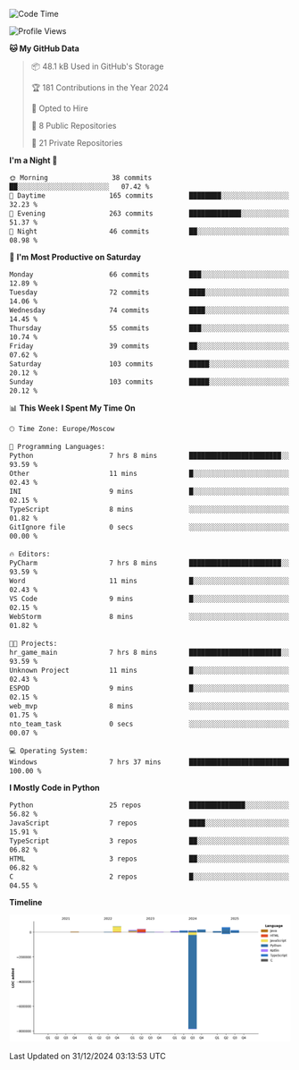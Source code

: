 <!--START_SECTION:waka-->
![Code Time](http://img.shields.io/badge/Code%20Time-576%20hrs%2028%20mins-blue)

![Profile Views](http://img.shields.io/badge/Profile%20Views-6-blue)

**🐱 My GitHub Data** 

> 📦 48.1 kB Used in GitHub's Storage 
 > 
> 🏆 181 Contributions in the Year 2024
 > 
> 💼 Opted to Hire
 > 
> 📜 8 Public Repositories 
 > 
> 🔑 21 Private Repositories 
 > 
**I'm a Night 🦉** 

```text
🌞 Morning                38 commits          ██░░░░░░░░░░░░░░░░░░░░░░░   07.42 % 
🌆 Daytime                165 commits         ████████░░░░░░░░░░░░░░░░░   32.23 % 
🌃 Evening                263 commits         █████████████░░░░░░░░░░░░   51.37 % 
🌙 Night                  46 commits          ██░░░░░░░░░░░░░░░░░░░░░░░   08.98 % 
```
📅 **I'm Most Productive on Saturday** 

```text
Monday                   66 commits          ███░░░░░░░░░░░░░░░░░░░░░░   12.89 % 
Tuesday                  72 commits          ████░░░░░░░░░░░░░░░░░░░░░   14.06 % 
Wednesday                74 commits          ████░░░░░░░░░░░░░░░░░░░░░   14.45 % 
Thursday                 55 commits          ███░░░░░░░░░░░░░░░░░░░░░░   10.74 % 
Friday                   39 commits          ██░░░░░░░░░░░░░░░░░░░░░░░   07.62 % 
Saturday                 103 commits         █████░░░░░░░░░░░░░░░░░░░░   20.12 % 
Sunday                   103 commits         █████░░░░░░░░░░░░░░░░░░░░   20.12 % 
```


📊 **This Week I Spent My Time On** 

```text
🕑︎ Time Zone: Europe/Moscow

💬 Programming Languages: 
Python                   7 hrs 8 mins        ███████████████████████░░   93.59 % 
Other                    11 mins             █░░░░░░░░░░░░░░░░░░░░░░░░   02.43 % 
INI                      9 mins              █░░░░░░░░░░░░░░░░░░░░░░░░   02.15 % 
TypeScript               8 mins              ░░░░░░░░░░░░░░░░░░░░░░░░░   01.82 % 
GitIgnore file           0 secs              ░░░░░░░░░░░░░░░░░░░░░░░░░   00.00 % 

🔥 Editors: 
PyCharm                  7 hrs 8 mins        ███████████████████████░░   93.59 % 
Word                     11 mins             █░░░░░░░░░░░░░░░░░░░░░░░░   02.43 % 
VS Code                  9 mins              █░░░░░░░░░░░░░░░░░░░░░░░░   02.15 % 
WebStorm                 8 mins              ░░░░░░░░░░░░░░░░░░░░░░░░░   01.82 % 

🐱‍💻 Projects: 
hr_game_main             7 hrs 8 mins        ███████████████████████░░   93.59 % 
Unknown Project          11 mins             █░░░░░░░░░░░░░░░░░░░░░░░░   02.43 % 
ESPOD                    9 mins              █░░░░░░░░░░░░░░░░░░░░░░░░   02.15 % 
web_mvp                  8 mins              ░░░░░░░░░░░░░░░░░░░░░░░░░   01.75 % 
nto_team_task            0 secs              ░░░░░░░░░░░░░░░░░░░░░░░░░   00.07 % 

💻 Operating System: 
Windows                  7 hrs 37 mins       █████████████████████████   100.00 % 
```

**I Mostly Code in Python** 

```text
Python                   25 repos            ██████████████░░░░░░░░░░░   56.82 % 
JavaScript               7 repos             ████░░░░░░░░░░░░░░░░░░░░░   15.91 % 
TypeScript               3 repos             ██░░░░░░░░░░░░░░░░░░░░░░░   06.82 % 
HTML                     3 repos             ██░░░░░░░░░░░░░░░░░░░░░░░   06.82 % 
C                        2 repos             █░░░░░░░░░░░░░░░░░░░░░░░░   04.55 % 
```



**Timeline**

![Lines of Code chart](https://raw.githubusercontent.com/adlemx/adlemx/main/assets/bar_graph.png)


 Last Updated on 31/12/2024 03:13:53 UTC
<!--END_SECTION:waka-->
